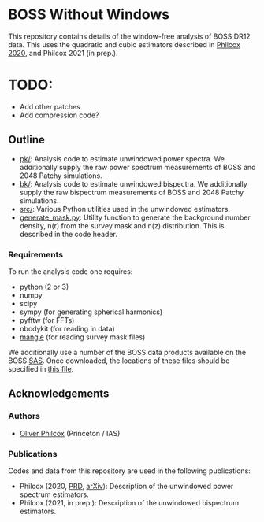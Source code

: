 # BOSS Without Windows

This repository contains details of the window-free analysis of BOSS DR12 data. This uses the quadratic and cubic estimators described in [Philcox 2020](https://arxiv.org/abs/2012.09389), and Philcox 2021 (in prep.).

# TODO:
- Add other patches
- Add compression code?

## Outline
- [pk/](pk): Analysis code to estimate unwindowed power spectra. We additionally supply the raw power spectrum measurements of BOSS and 2048 Patchy simulations.
- [bk/](bk): Analysis code to estimate unwindowed bispectra. We additionally supply the raw bispectrum measurements of BOSS and 2048 Patchy simulations.
- [src/](src): Various Python utilities used in the unwindowed estimators.
- [generate_mask.py](generate_mask.py): Utility function to generate the background number density, n(r) from the survey mask and n(z) distribution. This is described in the code header.

### Requirements
To run the analysis code one requires:
- python (2 or 3)
- numpy
- scipy
- sympy (for generating spherical harmonics)
- pyfftw (for FFTs)
- nbodykit (for reading in data)
- [mangle](https://github.com/mollyswanson/manglepy) (for reading survey mask files)

We additionally use a number of the BOSS data products available on the BOSS [SAS](https://data.sdss.org/sas/dr12/boss/lss/). Once downloaded, the locations of these files should be specified in [this file](src/opt_utilities.py).

## Acknowledgements

### Authors
- [Oliver Philcox](mailto:ohep2@cantab.ac.uk) (Princeton / IAS)

### Publications
Codes and data from this repository are used in the following publications:

- Philcox (2020, [PRD](https://journals.aps.org/prd/accepted/e4077QadMc217b2145bd94571d2c34c46f6e463d7), [arXiv](https://arxiv.org/abs/2012.09389)): Description of the unwindowed power spectrum estimators.
- Philcox (2021, in prep.): Description of the unwindowed bispectrum estimators.
